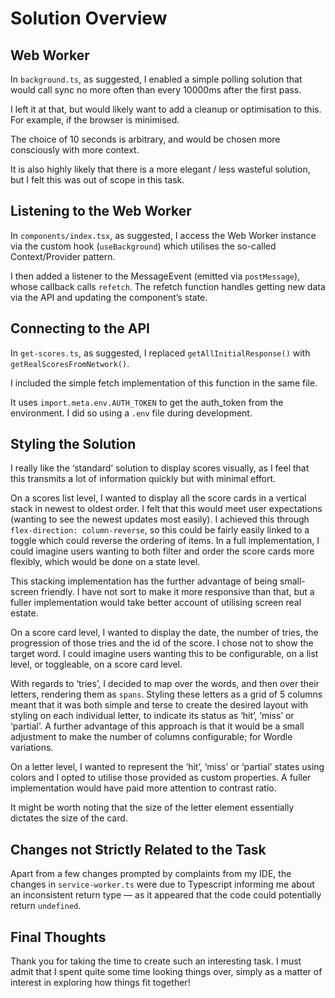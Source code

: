 # Solution Overview

## Web Worker

In `background.ts`, as suggested, I enabled a simple polling solution that would call sync no more often than every 10000ms after the first pass.

I left it at that, but would likely want to add a cleanup or optimisation to this. For example, if the browser is minimised.

The choice of 10 seconds is arbitrary, and would be chosen more consciously with more context.

It is also highly likely that there is a more elegant / less wasteful solution, but I felt this was out of scope in this task.

## Listening to the Web Worker

In `components/index.tsx`, as suggested, I access the Web Worker instance via the custom hook (`useBackground`) which utilises the so-called Context/Provider pattern.

I then added a listener to the MessageEvent (emitted via `postMessage`), whose callback calls `refetch`. The refetch function handles getting new data via the API and updating the component’s state.

## Connecting to the API

In `get-scores.ts`, as suggested, I replaced `getAllInitialResponse()` with `getRealScoresFromNetwork()`.

I included the simple fetch implementation of this function in the same file.

It uses `import.meta.env.AUTH_TOKEN` to get the auth_token from the environment. I did so using a `.env` file during development.

## Styling the Solution

I really like the ‘standard’ solution to display scores visually, as I feel that this transmits a lot of information quickly but with minimal effort.

On a scores list level, I wanted to display all the score cards in a vertical stack in newest to oldest order. I felt that this would meet user expectations (wanting to see the newest updates most easily). I achieved this through `flex-direction: column-reverse`, so this could be fairly easily linked to a toggle which could reverse the ordering of items. In a full implementation, I could imagine users wanting to both filter and order the score cards more flexibly, which would be done on a state level.

This stacking implementation has the further advantage of being small-screen friendly. I have not sort to make it more responsive than that, but a fuller implementation would take better account of utilising screen real estate.

On a score card level, I wanted to display the date, the number of tries, the progression of those tries and the id of the score. I chose not to show the target word. I could imagine users wanting this to be configurable, on a list level, or toggleable, on a score card level.

With regards to ‘tries’, I decided to map over the words, and then over their letters, rendering them as `spans`. Styling these letters as a grid of 5 columns meant that it was both simple and terse to create the desired layout with styling on each individual letter, to indicate its status as ‘hit’, ‘miss’ or ‘partial’. A further advantage of this approach is that it would be a small adjustment to make the number of columns configurable; for Wordle variations.

On a letter level, I wanted to represent the ‘hit’, ‘miss’ or ‘partial’ states using colors and I opted to utilise those provided as custom properties. A fuller implementation would have paid more attention to contrast ratio.

It might be worth noting that the size of the letter element essentially dictates the size of the card.

## Changes not Strictly Related to the Task

Apart from a few changes prompted by complaints from my IDE, the changes in `service-worker.ts` were due to Typescript informing me about an inconsistent return type — as it appeared that the code could potentially return `undefined`.

## Final Thoughts

Thank you for taking the time to create such an interesting task. I must admit that I spent quite some time looking things over, simply as a matter of interest in exploring how things fit together!